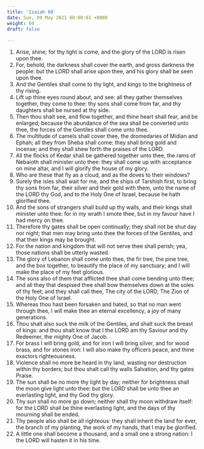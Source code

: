 ```yaml
---
title: 'Isaiah 60'
date: Sun, 09 May 2021 00:00:01 +0000
weight: 60
draft: false
  
---
```


1. Arise, shine; for thy light is come, and the glory of the LORD is risen upon thee.
2. For, behold, the darkness shall cover the earth, and gross darkness the people: but the LORD shall arise upon thee, and his glory shall be seen upon thee.
3. And the Gentiles shall come to thy light, and kings to the brightness of thy rising.
4. Lift up thine eyes round about, and see: all they gather themselves together, they come to thee: thy sons shall come from far, and thy daughters shall be nursed at thy side.
5. Then thou shalt see, and flow together, and thine heart shall fear, and be enlarged; because the abundance of the sea shall be converted unto thee, the forces of the Gentiles shall come unto thee.
6. The multitude of camels shall cover thee, the dromedaries of Midian and Ephah; all they from Sheba shall come: they shall bring gold and incense; and they shall shew forth the praises of the LORD.
7. All the flocks of Kedar shall be gathered together unto thee, the rams of Nebaioth shall minister unto thee: they shall come up with acceptance on mine altar, and I will glorify the house of my glory.
8. Who are these that fly as a cloud, and as the doves to their windows?
9. Surely the isles shall wait for me, and the ships of Tarshish first, to bring thy sons from far, their silver and their gold with them, unto the name of the LORD thy God, and to the Holy One of Israel, because he hath glorified thee.
10. And the sons of strangers shall build up thy walls, and their kings shall minister unto thee: for in my wrath I smote thee, but in my favour have I had mercy on thee.
11. Therefore thy gates shall be open continually; they shall not be shut day nor night; that men may bring unto thee the forces of the Gentiles, and that their kings may be brought.
12. For the nation and kingdom that will not serve thee shall perish; yea, those nations shall be utterly wasted.
13. The glory of Lebanon shall come unto thee, the fir tree, the pine tree, and the box together, to beautify the place of my sanctuary; and I will make the place of my feet glorious.
14. The sons also of them that afflicted thee shall come bending unto thee; and all they that despised thee shall bow themselves down at the soles of thy feet; and they shall call thee, The city of the LORD, The Zion of the Holy One of Israel.
15. Whereas thou hast been forsaken and hated, so that no man went through thee, I will make thee an eternal excellency, a joy of many generations.
16. Thou shalt also suck the milk of the Gentiles, and shalt suck the breast of kings: and thou shalt know that I the LORD am thy Saviour and thy Redeemer, the mighty One of Jacob.
17. For brass I will bring gold, and for iron I will bring silver, and for wood brass, and for stones iron: I will also make thy officers peace, and thine exactors righteousness.
18. Violence shall no more be heard in thy land, wasting nor destruction within thy borders; but thou shalt call thy walls Salvation, and thy gates Praise.
19. The sun shall be no more thy light by day; neither for brightness shall the moon give light unto thee: but the LORD shall be unto thee an everlasting light, and thy God thy glory.
20. Thy sun shall no more go down; neither shall thy moon withdraw itself: for the LORD shall be thine everlasting light, and the days of thy mourning shall be ended.
21. Thy people also shall be all righteous: they shall inherit the land for ever, the branch of my planting, the work of my hands, that I may be glorified.
22. A little one shall become a thousand, and a small one a strong nation: I the LORD will hasten it in his time.
